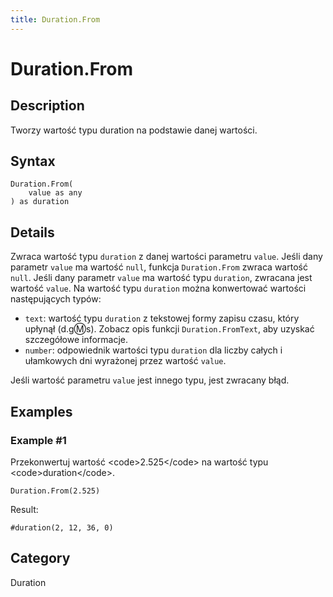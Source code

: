 ```yaml
---
title: Duration.From
---
```


# Duration.From


## Description

Tworzy wartość typu duration na podstawie danej wartości.


## Syntax

```powerquery
Duration.From(
    value as any
) as duration
```


## Details

Zwraca wartość typu <code>duration</code> z danej wartości parametru <code>value</code>. Jeśli dany parametr <code>value</code> ma wartość <code>null</code>, funkcja <code>Duration.From</code> zwraca wartość <code>null</code>.  Jeśli dany parametr <code>value</code> ma wartość typu <code>duration</code>, zwracana jest wartość <code>value</code>. Na wartość typu <code>duration</code> można konwertować wartości następujących typów:      <ul>        <li><code>text</code>: wartość typu <code>duration</code> z tekstowej formy zapisu czasu, który upłynął (d.g:m:s). Zobacz opis funkcji <code>Duration.FromText</code>, aby uzyskać szczegółowe informacje.</li>        <li><code>number</code>: odpowiednik wartości typu <code>duration</code> dla liczby całych i ułamkowych dni wyrażonej przez wartość <code>value</code>.</li>      </ul>Jeśli wartość parametru <code>value</code> jest innego typu, jest zwracany błąd.


## Examples

### Example #1 
Przekonwertuj wartość &lt;code&gt;2.525&lt;/code&gt; na wartość typu &lt;code&gt;duration&lt;/code&gt;.
```powerquery
Duration.From(2.525)
```

Result: 
```powerquery
#duration(2, 12, 36, 0)
```




## Category
Duration
